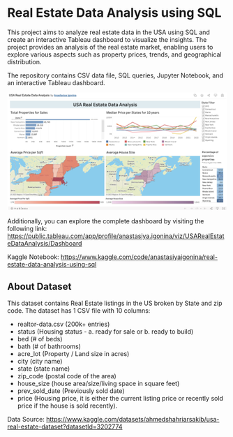 # Real Estate Data Analysis using SQL

This project aims to analyze real estate data in the USA using SQL and create an interactive Tableau dashboard to visualize the insights. The project provides an analysis of the real estate market, enabling users to explore various aspects such as property prices, trends, and geographical distribution.

The repository contains CSV data file, SQL queries, Jupyter Notebook, and an interactive Tableau dashboard. 

<img src="tableau_screenshot.png" width="600">

Additionally, you can explore the complete dashboard by visiting the following link: https://public.tableau.com/app/profile/anastasiya.igonina/viz/USARealEstateDataAnalysis/Dashboard

Kaggle Notebook: https://www.kaggle.com/code/anastasiyaigonina/real-estate-data-analysis-using-sql

## About Dataset 
This dataset contains Real Estate listings in the US broken by State and zip code.
The dataset has 1 CSV file with 10 columns: 
* realtor-data.csv (200k+ entries)
* status (Housing status - a. ready for sale or b. ready to build)
* bed (# of beds)
* bath (# of bathrooms)
* acre_lot (Property / Land size in acres)
* city (city name)
* state (state name)
* zip_code (postal code of the area)
* house_size (house area/size/living space in square feet)
* prev_sold_date (Previously sold date)
* price (Housing price, it is either the current listing price or recently sold price if the house is sold recently).

Data Source: https://www.kaggle.com/datasets/ahmedshahriarsakib/usa-real-estate-dataset?datasetId=3202774


